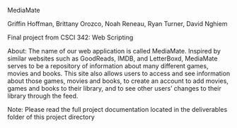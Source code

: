 MediaMate

Griffin Hoffman, Brittany Orozco, Noah Reneau, Ryan Turner, David Nghiem 

Final project from CSCI 342: Web Scripting

About:
The name of our web application is called MediaMate. Inspired by similar websites such as
GoodReads, IMDB, and LetterBoxd, MediaMate serves to be a repository of information about
many different games, movies and books. This site also allows users to access and see
information about those games, movies and books, to create an account to add movies, games
and books to their library, and to see other users’ changes to their library through the feed.

Note: 
Please read the full project documentation located in the deliverables folder of this project directory
